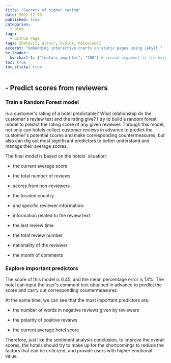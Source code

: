```yaml
---
title: "Secrets of higher rating"
date: 2021-12-19
published: true
categories:
  - blog
tags:
  - Github Page
tags: [dataviz, altair, hvplot, holoviews]
excerpt: "Embedding interactive charts on static pages using Jekyll."
hv-loader:
  hv-chart-1: ["feature_imp.html", "280"] # second argument is the height
toc: true
toc_sticky: true
---
```


## **- Predict scores from reviewers**

### **Train a Random Forest model**

Is a customer's rating of a hotel predictable? What relationship do the customer's review text and the rating give? I try to build a random forest model to predict the rating score of any given reviewer. Through this model, not only can hotels collect customer reviews in advance to predict the customer's potential scores and make corresponding countermeasures, but also can dig out most significant predictors to better understand and manage their average scores.

The final model is based on the hotels' situation:

-   the current average score

-   the total number of reviews

-   scores from non-reviewers

-   the located country

-   and specific reviewer information:

-   information related to the review text

-   the last review time

-   the total review number

-   nationality of the reviewer

-   the month of comments

### **Explore important predictors**

The score of this model is 0.45, and the mean percentage error is 13%. The hotel can input the user's comment text obtained in advance to predict the score and carry out corresponding countermeasures.

At the same time, we can see that the most important predictors are:

-   the number of words in negative reviews given by reviewers

-   the polarity of positive reviews

-   the current average hotel score

<div id="hv-chart-1"></div>

Therefore, just like the sentiment analysis conclusion, to improve the overall scores, the hotels should try to make up for the shortcomings to reduce the factors that can be criticized, and provide users with higher emotional value.
